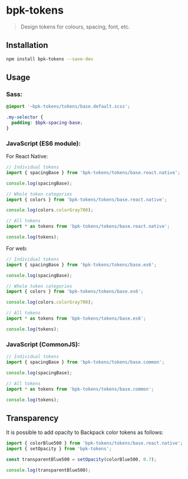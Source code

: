 # bpk-tokens

> Design tokens for colours, spacing, font, etc.

## Installation

```sh
npm install bpk-tokens --save-dev
```

## Usage

### Sass:

```scss
@import '~bpk-tokens/tokens/base.default.scss';

.my-selector {
  padding: $bpk-spacing-base;
}
```

### JavaScript (ES6 module):

For React Native:

```js
// Individual tokens
import { spacingBase } from 'bpk-tokens/tokens/base.react.native';

console.log(spacingBase);

// Whole token categories
import { colors } from 'bpk-tokens/tokens/base.react.native';

console.log(colors.colorGray700);

// All tokens
import * as tokens from 'bpk-tokens/tokens/base.react.native';

console.log(tokens);
```

For web:

```js
// Individual tokens
import { spacingBase } from 'bpk-tokens/tokens/base.es6';

console.log(spacingBase);

// Whole token categories
import { colors } from 'bpk-tokens/tokens/base.es6';

console.log(colors.colorGray700);

// All tokens
import * as tokens from 'bpk-tokens/tokens/base.es6';

console.log(tokens);
```

### JavaScript (CommonJS):

```js
// Individual tokens
import { spacingBase } from 'bpk-tokens/tokens/base.common';

console.log(spacingBase);

// All tokens
import * as tokens from 'bpk-tokens/tokens/base.common';

console.log(tokens);
```

## Transparency

It is possible to add opacity to Backpack color tokens as follows:

```js
import { colorBlue500 } from 'bpk-tokens/tokens/base.react.native';
import { setOpacity } from 'bpk-tokens';

const transparentBlue500 = setOpacity(colorBlue500, 0.7);

console.log(transparentBlue500);
```
